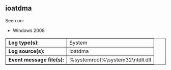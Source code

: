## ioatdma

Seen on:
* Windows 2008

<table border="1" class="docutils">
  <tbody>
    <tr>
      <td><b>Log type(s):</b></td>
      <td>System</td>
    </tr>
    <tr>
      <td><b>Log source(s):</b></td>
      <td>ioatdma</td>
    </tr>
    <tr>
      <td><b>Event message file(s):</b></td>
      <td>%systemroot%\system32\ntdll.dll</td>
    </tr>
  </tbody>
</table>

&nbsp;

